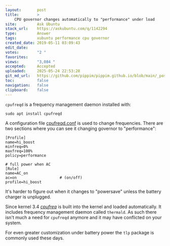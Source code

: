 ```yaml
---
layout:       post
title:        >
    CPU governor changes automatically to "performance" under load
site:         Ask Ubuntu
stack_url:    https://askubuntu.com/q/1142294
type:         Answer
tags:         xubuntu performance cpu governor
created_date: 2019-05-11 03:09:43
edit_date:    
votes:        "2 "
favorites:    
views:        "3,084 "
accepted:     Accepted
uploaded:     2025-05-24 22:53:28
git_md_url:   https://github.com/pippim/pippim.github.io/blob/main/_posts/2019/2019-05-11-CPU-governor-changes-automatically-to-_performance_-under-load.md
toc:          false
navigation:   false
clipboard:    false
---
```


`cpufreqd` is a frequency management daemon installed with:

``` 
sudo apt install cpufreqd
```

A configuration file [cpufreqd.conf][1] is used to change frequencies. There are two sections where you can see it changing governor to "performance":

``` 
[Profile]
name=hi_boost
minfreq=0%
maxfreq=100%
policy=performance

# full power when AC
[Rule]
name=AC_on
ac=on                   # (on/off)
profile=hi_boost
```

It's harder to figure out when it changes to "powersave" unless the battery charger is unplugged.

Since kernel 3.4 [*cpufreq*][2] is built into the kernel and loaded automatically. It includes frequency management daemon called `thermald`. As such there isn't much a need for `cpufreqd` anymore and it may have conflicted on your system. 

For even greater customization under battery power the `tlp` package is commonly used these days.

  [1]: https://linux.die.net/man/5/cpufreqd.conf
  [2]: https://wiki.archlinux.org/index.php/CPU_frequency_scaling
